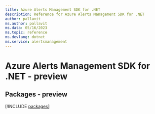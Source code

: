 ```yaml
---
title: Azure Alerts Management SDK for .NET
description: Reference for Azure Alerts Management SDK for .NET
author: pallavit
ms.author: pallavit
ms.data: 05/16/2023
ms.topic: reference
ms.devlang: dotnet
ms.service: alertsmanagement
---
```

# Azure Alerts Management SDK for .NET - preview
## Packages - preview
[!INCLUDE [packages](alerts-management-index.md)]
